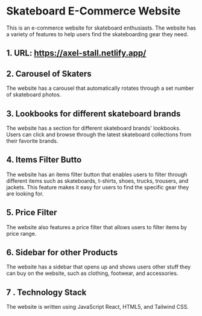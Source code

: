 # Skateboard E-Commerce Website 
This is an e-commerce website for skateboard enthusiasts. The website has a variety of features to help users find the skateboarding gear they need.

## 1. URL: https://axel-stall.netlify.app/

## 2. Carousel of Skaters
The website has a carousel that automatically rotates through a set number of skateboard photos. 

## 3. Lookbooks for different skateboard brands
The website has a section for different skateboard brands' lookbooks. Users can click and browse through the latest skateboard collections from their favorite brands.

## 4. Items Filter Butto
The website has an items filter button that enables users to filter through different items such as skateboards, t-shirts, shoes, trucks, trousers, and jackets. This feature makes it easy for users to find the specific gear they are looking for.

## 5.  Price Filter
The website also features a price filter that allows users to filter items by price range. 

## 6. Sidebar for other Products
The website has a sidebar that opens up and shows users other stuff they can buy on the website, such as clothing, footwear, and accessories.

## 7 . Technology Stack
The website is written using JavaScript React, HTML5, and Tailwind CSS. 